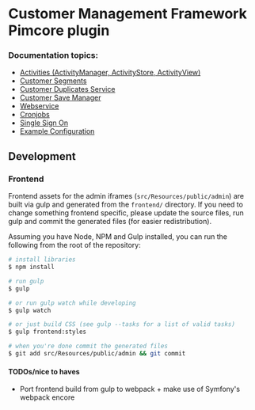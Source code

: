 # Customer Management Framework Pimcore plugin

### Documentation topics:

* [Activities (ActivityManager, ActivityStore, ActivityView)](./doc/Activities.md)
* [Customer Segments](./doc/CustomerSegments.md)
* [Customer Duplicates Service](./doc/CustomerDuplicatesService.md)
* [Customer Save Manager](./doc/CustomerSaveManager.md)
* [Webservice](./doc/Webservice.md)
* [Cronjobs](./doc/Cronjobs.md)
* [Single Sign On](./doc/Single_Sign_On.md)
* [Example Configuration](./doc/ExampleConfiguration.md)


## Development

### Frontend

Frontend assets for the admin iframes (`src/Resources/public/admin`) are built via gulp and generated from the `frontend/`
directory. If you need to change something frontend specific, please update the source files, run gulp and commit the 
generated files (for easier redistribution).

Assuming you have Node, NPM and Gulp installed, you can run the following from the root of the repository:

```bash
# install libraries
$ npm install

# run gulp
$ gulp

# or run gulp watch while developing
$ gulp watch

# or just build CSS (see gulp --tasks for a list of valid tasks)
$ gulp frontend:styles

# when you're done commit the generated files
$ git add src/Resources/public/admin && git commit
```

#### TODOs/nice to haves

* Port frontend build from gulp to webpack + make use of Symfony's webpack encore
